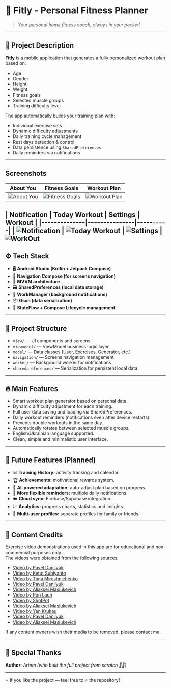 # 💪 Fitly - Personal Fitness Planner

> _Your personal home fitness coach, always in your pocket!_

---

## 📱 Project Description

**Fitly** is a mobile application that generates a fully personalized workout plan based on:

- Age
- Gender
- Height
- Weight
- Fitness goals
- Selected muscle groups
- Training difficulty level

The app automatically builds your training plan with:

- Individual exercise sets
- Dynamic difficulty adjustments
- Daily training cycle management
- Rest days detection & control
- Data persistence using `SharedPreferences`
- Daily reminders via notifications

---

## Screenshots

| About You | Fitness Goals | Workout Plan |
|-----------|---------------|--------------|
| ![About You](screenshots/AboutYou.png) | ![Fitness Goals](screenshots/ChooseGoal.png) | ![Workout Plan](screenshots/WorkoutPlan.png) |

| Notification | Today Workout | Settings | Workout |
|--------------|---------------|----------|
| ![Notification](screenshots/WorkoutNotification.png) | ![Today Workout](screenshots/SettingsScreen.png) | ![Settings](screenshots/Settings.png) | ![WorkOut](screenshots/workoutScreen.png)
---

## ⚙️ Tech Stack

- 🖥 **Android Studio (Kotlin + Jetpack Compose)**
- 🧭 **Navigation Compose (for screens navigation)**
- 🔀 **MVVM architecture**
- 🗃 **SharedPreferences (local data storage)**
- 🔔 **WorkManager (background notifications)**
- 📦 **Gson (data serialization)**
- 🔄 **StateFlow + Compose Lifecycle management**

---

## 📂 Project Structure

- `view/` — UI components and screens
- `viewmodel/` — ViewModel business logic layer
- `model/` — Data classes (User, Exercises, Generator, etc.)
- `navigation/` — Screens navigation management
- `worker/` — Background worker for notifications
- `sharedpreferences/` — Serialization for persistent local data

---

## 🔥 Main Features

- Smart workout plan generator based on personal data.
- Dynamic difficulty adjustment for each training.
- Full user data saving and loading via SharedPreferences.
- Daily workout reminders (notifications even after device restarts).
- Prevents double workouts in the same day.
- Automatically rotates between selected muscle groups.
- English\Ukrainian language supported.
- Clean, simple and minimalistic user interface.

---

## 🌟 Future Features (Planned)

- 📊 **Training History:** activity tracking and calendar.
- 🏆 **Achievements:** motivational rewards system.
- 🤖 **AI-powered adaptation:** auto-adjust plan based on progress.
- 🔔 **More flexible reminders:** multiple daily notifications.
- ☁️ **Cloud sync:** Firebase/Supabase integration.
- 📈 **Analytics:** progress charts, statistics and insights.
- 👥 **Multi-user profiles:** separate profiles for family or friends.

---

## 🔗 Content Credits

Exercise video demonstrations used in this app are for educational and non-commercial purposes only.  
The videos were obtained from the following sources:

- [Video by Pavel Danilyuk](https://www.pexels.com/video/a-man-doing-push-ups-4367576/)
- [Video by Ketut Subiyanto](https://www.pexels.com/video/man-doing-tricep-dip-exercise-4804798/)
- [Video by Tima Miroshnichenko](https://www.pexels.com/video/man-doing-incline-push-ups-6388865/)
- [Video by Pavel Danilyuk](https://www.pexels.com/video/a-man-doing-push-ups-4367576/)
- [Video by Aliaksei Masiukevich](https://www.pexels.com/video/dynamic-indoor-fitness-routine-for-women-31035747/)
- [Video by Ron Lach](https://www.pexels.com/video/women-doing-aerobics-7928054/)
- [Video by ShotPot](https://www.pexels.com/video/man-sport-athlete-exercise-4110015/)
- [Video by Aliaksei Masiukevich](https://www.pexels.com/video/dynamic-plank-workout-for-core-strength-31035752/)
- [Video by Yan Krukau](https://www.pexels.com/video/person-doing-tiptoe-8480443/)
- [Video by Pavel Danilyuk](https://www.pexels.com/video/a-man-doing-push-ups-4367576/)
- [Video by Aliaksei Masiukevich](https://www.pexels.com/video/dynamic-indoor-fitness-routine-for-women-31035747/)  

If any content owners wish their media to be removed, please contact me.

---

## 🙏 Special Thanks

**Author:** _Artem (who built the full project from scratch 💪🔥)_

---

⭐ If you like the project — feel free to ⭐ the repository!
